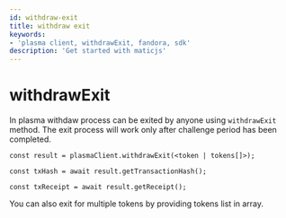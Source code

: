 ```yaml
---
id: withdraw-exit
title: withdraw exit
keywords: 
- 'plasma client, withdrawExit, fandora, sdk'
description: 'Get started with maticjs'
---
```


# withdrawExit

In plasma withdaw process can be exited by anyone using `withdrawExit` method. The exit process will work only after challenge period has been completed.

```
const result = plasmaClient.withdrawExit(<token | tokens[]>);

const txHash = await result.getTransactionHash();

const txReceipt = await result.getReceipt();

```

You can also exit for multiple tokens by providing tokens list in array.
